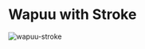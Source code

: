 # Wapuu with Stroke

![wapuu-stroke](https://cloud.githubusercontent.com/assets/5457539/24490910/bf1885ea-155f-11e7-9b6e-2a485b240e52.png)
